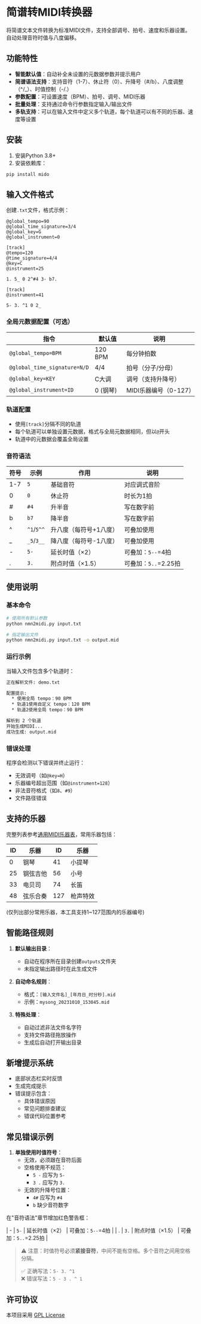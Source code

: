 # 简谱转MIDI转换器

将简谱文本文件转换为标准MIDI文件，支持全部调号、拍号、速度和乐器设置。自动处理音符时值与八度偏移。

## 功能特性

- **智能默认值**：自动补全未设置的元数据参数并提示用户
- **简谱语法支持**：支持音符（1-7）、休止符（0）、升降号（#/b）、八度调整（^/_）、时值控制（-/.）
- **参数配置**：可设置速度（BPM）、拍号、调号、MIDI乐器
- **批量处理**：支持通过命令行参数指定输入/输出文件
- **多轨支持**：可以在输入文件中定义多个轨道，每个轨道可以有不同的乐器、速度等设置

## 安装

1. 安装Python 3.8+
2. 安装依赖库：
```bash
pip install mido
```

## 输入文件格式

创建`.txt`文件，格式示例：
```text
@global_tempo=90
@global_time_signature=3/4
@global_key=G
@global_instrument=0

[track]
@tempo=120
@time_signature=4/4
@key=C
@instrument=25

1. 5_ 0 2^#4 3- b7. 

[track]
@instrument=41

5- 3. ^1 0 2_
```

### 全局元数据配置（可选）
| 指令                | 默认值     | 说明                  |
|---------------------|-----------|----------------------|
| `@global_tempo=BPM`        | 120 BPM   | 每分钟拍数           |
| `@global_time_signature=N/D` | 4/4      | 拍号（分子/分母）     |
| `@global_key=KEY`          | C大调     | 调号（支持升降号）    |
| `@global_instrument=ID`    | 0 (钢琴)  | MIDI乐器编号（0-127）|

### 轨道配置
- 使用`[track]`分隔不同的轨道
- 每个轨道可以单独设置元数据，格式与全局元数据相同，但以`@`开头
- 轨道中的元数据会覆盖全局设置

### 音符语法
| 符号 | 示例      | 作用                      | 说明                  |
|------|-----------|--------------------------|----------------------|
| 1-7  | `5`       | 基础音符                 | 对应调式音阶         |
| 0    | `0`       | 休止符                   | 时长为1拍            |
| #    | `#4`      | 升半音                   | 写在数字前           |
| b    | `b7`      | 降半音                   | 写在数字前           |
| ^    | `^1`/`5^^`| 升八度（每符号+1八度）   | 可叠加使用           |
| _    | `_5`/`3__`| 降八度（每符号-1八度）   | 可叠加使用           |
| -    | `5-`      | 延长时值（×2）           | 可叠加：`5--`=4拍    |
| .    | `3.`      | 附点时值（×1.5）         | 可叠加：`5..`=2.25拍 |

## 使用说明

### 基本命令
```bash
# 使用所有默认参数
python nmn2midi.py input.txt

# 指定输出文件
python nmn2midi.py input.txt -o output.mid
```

### 运行示例
当输入文件包含多个轨道时：
```bash
正在解析文件: demo.txt

配置提示:
  * 使用全局 tempo：90 BPM
  * 轨道1使用自定义 tempo：120 BPM
  * 轨道2使用全局 tempo：90 BPM

解析到 2 个轨道
开始生成MIDI...
成功生成: output.mid
```

### 错误处理
程序会检测以下错误并终止运行：
- 无效调号（如`@key=H`）
- 乐器编号超出范围（如`@instrument=128`）
- 非法音符格式（如`8`、`#9`）
- 文件路径错误

## 支持的乐器
完整列表参考[通用MIDI乐器表](https://www.midi.org/specifications-old/item/gm-level-1-sound-set)，常用乐器包括：

| ID  | 乐器       | ID  | 乐器       |
|-----|-----------|-----|-----------|
| 0   | 钢琴       | 41  | 小提琴     |
| 25  | 钢弦吉他   | 56  | 小号       |
| 33  | 电贝司     | 74  | 长笛       |
| 48  | 弦乐合奏   | 127 | 枪声特效   |

(仅列出部分常用乐器，本工具支持1~127范围内的乐器编号)
## 智能路径规则

1. **默认输出目录**：
   - 自动在程序所在目录创建`outputs`文件夹
   - 未指定输出路径时在此生成文件

2. **自动命名规则**：
   - 格式：`[输入文件名]_[年月日_时分秒].mid`
   - 示例：`mysong_20231010_153045.mid`

3. **特殊处理**：
   - 自动过滤非法文件名字符
   - 支持文件路径拖放操作
   - 生成后自动打开输出目录

## 新增提示系统

- 底部状态栏实时反馈
- 生成完成提示
- 错误提示包含：
  - 具体错误原因
  - 常见问题排查建议
  - 错误代码位置参考

## 常见错误示例

1. **单独使用时值符号**：
   - 无效，必须跟在音符后面
   - 空格使用不规范：
     - `5 -` 应写为 `5-`
     - `3 .` 应写为 `3.`
   - 无效的升降号位置：
     - `4#` 应写为 `#4`
     - `b` 缺少音符数字

在"音符语法"章节增加红色警告框：

| -    | `5-`      | 延长时值（×2）           | 可叠加：`5--`=4拍    |
| .    | `3.`      | 附点时值（×1.5）         | 可叠加：`5..`=2.25拍 |

> ⚠ 注意：时值符号必须**紧接音符**，中间不能有空格。多个音符之间用空格分隔。
>
> ✅ 正确写法：`5- 3. ^1`  
> ❌ 错误写法：`5 - 3 . ^ 1`

## 许可协议
本项目采用 [GPL License](LICENSE)